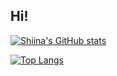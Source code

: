 ## Hi!

[![Shiina's GitHub stats](https://github-readme-stats.vercel.app/api?username=shiinasugioka)](https://github.com/shiinasugioka/github-readme-stats&show_icons=true&show=reviews,prs_merged,prs_merged_percentage)

[![Top Langs](https://github-readme-stats.vercel.app/api/top-langs/?username=shiinasugioka&layout=compact)](https://github.com/shiinasugioka/github-readme-stats&layout=compact)
